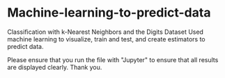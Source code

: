 # Machine-learning-to-predict-data
Classification with k-Nearest Neighbors and the Digits Dataset
Used machine learning to visualize, train and test, and create estimators to predict data.

Please ensure that you run the file with "Jupyter" to ensure that all results are displayed clearly. 
Thank you.

